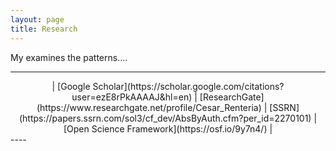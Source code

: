 ```yaml
---
layout: page
title: Research
---
```

My examines the patterns....


----
<center> | [Google Scholar](https://scholar.google.com/citations?user=ezE8rPkAAAAJ&hl=en) | [ResearchGate](https://www.researchgate.net/profile/Cesar_Renteria) | [SSRN](https://papers.ssrn.com/sol3/cf_dev/AbsByAuth.cfm?per_id=2270101) | [Open Science Framework](https://osf.io/9y7n4/) | </center>
----




<!--stackedit_data:
eyJoaXN0b3J5IjpbNzY4NDU4MTE0LC04OTA1MDgwMjEsLTUwMz
YwMjE5MF19
-->
